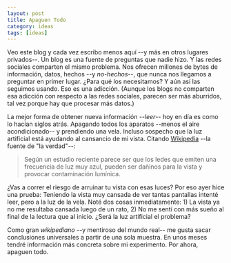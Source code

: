 ```yaml
---
layout: post
title: Apaguen Todo
category: ideas
tags: [ideas]
---
```


Veo este blog y cada vez escribo menos aquí --y más en otros lugares
privados--. Un blog es una fuente de preguntas que nadie hizo. Y las
redes sociales comparten el mismo problema. Nos ofrecen millones de
bytes de información, datos, hechos --y *no-hechos*--, que nunca nos
llegamos a preguntar en primer lugar. ¿Para qué los necesitamos?  Y
aún así las seguimos usando. Eso es una adicción. (Aunque los blogs no
comparten esa adicción con respecto a las redes sociales, parecen ser
más aburridos, tal vez porque hay que procesar más datos.)

La mejor forma de obtener nueva información --*leer*-- hoy en día es
como lo hacían siglos atrás. Apagando todos los aparatos --menos el
aire acondicionado-- y prendiendo una vela. Incluso sospecho que la
luz artificial está ayudando al cansancio de mi vista. Citando
[Wikipedia](https://es.wikipedia.org/wiki/Led#Desventajas) --la fuente
de "la verdad"--:

> Según un estudio reciente parece ser que los ledes que emiten una
> frecuencia de luz muy azul, pueden ser dañinos para la vista y
> provocar contaminación lumínica.

¿Vas a correr el riesgo de arruinar tu vista con esas luces? Por eso
ayer hice una prueba: Teniendo la vista muy cansada de ver tantas
pantallas intenté leer, pero a la luz de la vela. Noté dos cosas
inmediatamente: 1) La vista ya no me resultaba cansada luego de un rato,
2) No me sentí con más sueño al final de la lectura que al
inicio. ¿Será la luz artificial el problema?

Como gran *wikipediano* --y mentiroso del mundo real-- me gusta sacar
conclusiones universales a partir de una sola muestra. En unos meses
tendré información más concreta sobre mi experimento. Por ahora,
apaguen todo.
